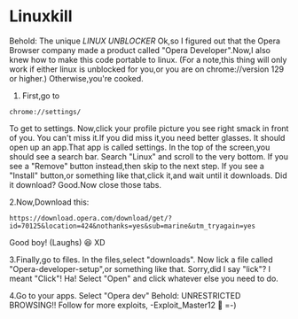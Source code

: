 # Linuxkill
Behold: The unique *LINUX UNBLOCKER*
Ok,so I figured out that the Opera Browser company made a product called
"Opera Developer".Now,I also knew how to make this code portable to linux.
(For a note,this thing will only work if either linux is unblocked for you,or you are on chrome://version 129 or higher.)
Otherwise,you're cooked.

1. First,go to 
```
chrome://settings/
```
To get to settings.
Now,click your profile picture you see right smack in front of you.
You can't miss it.If you did miss it,you need better glasses.
It should open up an app.That app is called settings.
In the top of the screen,you should see a search bar.
Search "Linux" and scroll to the very bottom.
If you see a "Remove" button instead,then skip to the next step.
If you see a "Install" button,or something like that,click it,and wait until it downloads.
Did it download? Good.Now close those tabs.

2.Now,Download this:
```
https://download.opera.com/download/get/?id=70125&location=424&nothanks=yes&sub=marine&utm_tryagain=yes
```
Good boy! (Laughs) 😆 XD



3.Finally,go to files.
In the files,select "downloads".
Now lick a file called "Opera-developer-setup",or something like that.
Sorry,did I say "lick"? I meant "Click"! Ha!
Select "Open" and click whatever else you need to do.



4.Go to your apps.
Select "Opera dev"
Behold: UNRESTRICTED BROWSING!!
Follow for more exploits,    -Exploit_Master12 🙂 =-)


